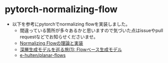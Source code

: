 # pytorch-normalizing-flow

- 以下を参考にpytorchでnormalizing flowを実装しました。
  - 間違っている箇所が多々あるかと思いますので気づいた点はissueやpull requestなどでお知らせくださいませ。
  - [Normalizing Flowの理論と実装](https://qiita.com/opeco17/items/62192b4dd1cd9cbaa170)
  - [深層生成モデルを巡る旅(1): Flowベース生成モデル](https://qiita.com/shionhonda/items/0fb7f91a150dff604cc5)
  - [e-hulten/planar-flows](https://github.com/e-hulten/planar-flows/blob/master/utils.py)
